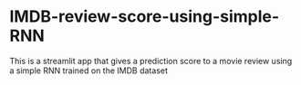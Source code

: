 # IMDB-review-score-using-simple-RNN
This is a streamlit app that gives a prediction score to a movie review using a simple RNN trained on the IMDB dataset 
